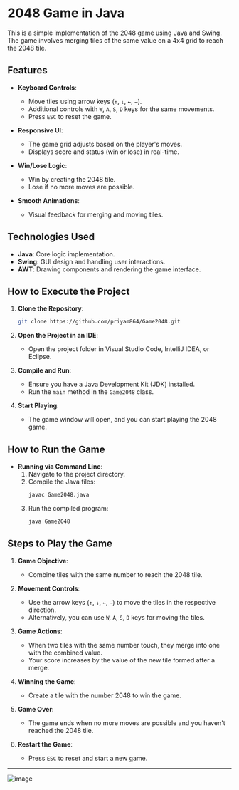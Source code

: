 # 2048 Game in Java

This is a simple implementation of the 2048 game using Java and Swing. The game involves merging tiles of the same value on a 4x4 grid to reach the 2048 tile.

## Features

- **Keyboard Controls**: 
  - Move tiles using arrow keys (`↑`, `↓`, `←`, `→`).
  - Additional controls with `W`, `A`, `S`, `D` keys for the same movements.
  - Press `ESC` to reset the game.
  
- **Responsive UI**: 
  - The game grid adjusts based on the player's moves.
  - Displays score and status (win or lose) in real-time.

- **Win/Lose Logic**: 
  - Win by creating the 2048 tile.
  - Lose if no more moves are possible.

- **Smooth Animations**: 
  - Visual feedback for merging and moving tiles.

## Technologies Used

- **Java**: Core logic implementation.
- **Swing**: GUI design and handling user interactions.
- **AWT**: Drawing components and rendering the game interface.

## How to Execute the Project

1. **Clone the Repository**: 
   ```bash
   git clone https://github.com/priyam864/Game2048.git
   ```
   
2. **Open the Project in an IDE**: 
   - Open the project folder in Visual Studio Code, IntelliJ IDEA, or Eclipse.

3. **Compile and Run**: 
   - Ensure you have a Java Development Kit (JDK) installed.
   - Run the `main` method in the `Game2048` class.

4. **Start Playing**: 
   - The game window will open, and you can start playing the 2048 game.

## How to Run the Game

- **Running via Command Line**:
  1. Navigate to the project directory.
  2. Compile the Java files:
     ```bash
     javac Game2048.java
     ```
  3. Run the compiled program:
     ```bash
     java Game2048
     ```

## Steps to Play the Game

1. **Game Objective**:
   - Combine tiles with the same number to reach the 2048 tile.
  
2. **Movement Controls**:
   - Use the arrow keys (`↑`, `↓`, `←`, `→`) to move the tiles in the respective direction.
   - Alternatively, you can use `W`, `A`, `S`, `D` keys for moving the tiles.

3. **Game Actions**:
   - When two tiles with the same number touch, they merge into one with the combined value.
   - Your score increases by the value of the new tile formed after a merge.

4. **Winning the Game**:
   - Create a tile with the number 2048 to win the game.
  
5. **Game Over**:
   - The game ends when no more moves are possible and you haven't reached the 2048 tile.

6. **Restart the Game**:
   - Press `ESC` to reset and start a new game.

---
![image](https://github.com/user-attachments/assets/1b83b67f-d2ee-4a25-9394-9dbf4032618e)

